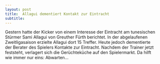 ```yaml
---
layout: post
title:  Allagui dementiert Kontakt zur Eintracht
subtitle:  
---
```


Gestern hatte der Kicker von einem Interesse der Eintracht am tunesischen Stürmer Sami Allagui von Greuther Fürth berichtet. In der abgelaufenen Zweitligasaison erzielte Allagui dort 15 Treffer. Heute jedoch dementierte der Berater des Spielers Kontakte zur Eintracht. Nachdem der Trainer jetzt feststeht, verlagert sich die Gerüchteküche auf den Spielermarkt. Da hilft wie immer nur eins: Abwarten...


